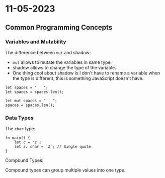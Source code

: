 # 11-05-2023

## Common Programming Concepts

### Variables and Mutability

The difference between `mut` and shadow:

- `mut` allows to mutate the variables in same type.
- shadow allows to change the type of the variable.
- One thing cool about shadow is I don't have to rename a variable when the type is different, this is something JavaScript doesn't have.

```
let spaces = "   ";
let spaces = spaces.len();

let mut spaces = "   ";
spaces = spaces.len();
```

### Data Types

The `char` type:

```
fn main() {
    let c = 'z';
    let z: char = `Z`; // Single quote
}
```

Compound Types:

Compound types can group multiple values into one type.

